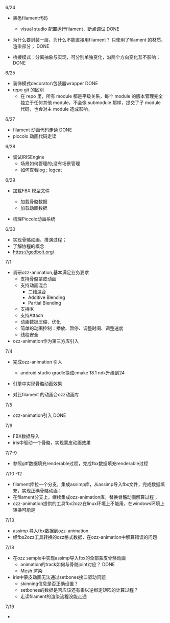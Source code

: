 6/24

- 熟悉filament代码  
  - visual studio 配置运行filament，断点调试  DONE

- 为什么要封装一层，为什么不能直接用filament？  只使用了filament 的材质、渲染部分； DONE
- 桥接模式：分离抽象与实现，可分别单独变化，沿两个方向变化互不影响； DONE

6/25

- 装饰模式decorator\包装器wrapper DONE
- repo git 的区别
  - 在 repo 里，所有 module 都是平级关系，每个 module 的版本管理完全独立于任何其他 module，不会像 submodule 那样，提交了子 module 代码，也会对主 module 造成影响。

6/27

- filament 动画代码走读  DONE
- piccolo 动画代码走读  

6/28

- 调试IRISEngine
  - 场景如何管理的;没有场景管理
  - 如何查看log ; logcat

6/29

- 加载FBX 模型文件
  - 加载骨骼数据
  - 加载动画数据

- 梳理Piccolo动画系统

6/30

- 实现骨骼动画，推演过程；   
- 了解协程的概念  
- https://godbolt.org/



7/1

- 调研ozz-animation,基本满足业务要求
  - 支持骨骼蒙皮动画
  - 支持动画混合
    - 二维混合
    - Additive Blending
    - Partial Blending
  - 支持IK 
  - 支持Attach
  - 动画数据压缩、优化
  - 简单的动画控制：播放、暂停、调整时间、调整速度
  - 线程安全
- ozz-animation作为第三方库引入

7/4

- 完成ozz-animation 引入
  - android studio gradle换成cmake 18.1 ndk升级到24

- 引擎中实现骨骼动画效果

- 对比filament 的动画合ozz动画库

7/5

- ozz-animation引入  DONE

7/6

- FBX数据导入
- iris中驱动一个骨骼，实现蒙皮动画效果

7/7-9

- 参照gltf数据填充renderable过程，完成fbx数据填充renderable过程

7/10 -12

- filament库拉一个分支，集成assimp库，从assimp导入fbx文件，完成数据填充，实现正确骨骼动画；
- 在filament分支上，继续集成ozz-animation库，替换骨骼动画解算过程；
- ozz-animation提供的工具fbx2ozz在linux环境上不能用，在windows环境上转换可能是

7/13

- assimp 导入fbx数据到ozz-animation
- 经fbs2ozz工具转换的ozz格式数据，在ozz-animation中解算错误的问题

7/18

- 在ozz sample中实现assimp导入fbx的全部蒙皮骨骼动画
  - animation的track如何与骨骼joint对应？  DONE
  - Mesh 渲染
- iris中蒙皮动画无法通过setbones接口驱动问题
  - skinning信息是否正确设置？
  - setbones的数据是否应该还有乘以逆绑定矩阵的计算过程？
  - 走读filament的渲染流程没能走通


7/19

- 













